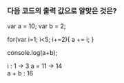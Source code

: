 ### 다음 코드의 출력 값으로 알맞은 것은?

var a = 10;
var b = 2;



for(var i=1; i<5; i+=2){
    a += i;
}

console.log(a+b);


i : 1 -> 3
a = 11 -> 14  
a + b : 16